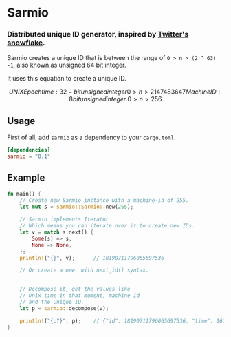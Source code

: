 # Sarmio

### Distributed unique ID generator, inspired by [Twitter's snowflake](https://blog.twitter.com/engineering/en_us/a/2010/announcing-snowflake.html).


Sarmio creates a unique ID that is between the range of `0 > n > (2 ^ 63) -1`, also known as unsigned 64 bit integer.

It uses this equation to create a unique ID. 

```math
UNIX Epoch time: 32-bit unsigned integer 0 > n > 2147483647  
Machine ID: 8 bit unsigned integer. 0 > n > 256
```


## Usage

First of all, add `sarmio` as a dependency to your `cargo.toml`.

```toml
[dependencies]
sarmio = "0.1"
```



## Example

```rust
fn main() {
    // Create new Sarmio instance with a machine-id of 255.
    let mut s = sarmio::Sarmio::new(255);
    
    // Sarmio implements Iterator
    // Which means you can iterate over it to create new IDs.
    let v = match s.next() {
        Some(s) => s,
        None => None,
    };
    println!("{}", v);      // 18190711796065697536 

    // Or create a new  with next_id() syntax.

    
    // Decompose it, get the values like
    // Unix time in that moment, machine id
    // and the Unique ID.
    let p = sarmio::decompose(v);  

    println!("{:?}", p);    // {"id": 18190711796065697536, "time": 1610671519, "machine-id": 255}
}
```